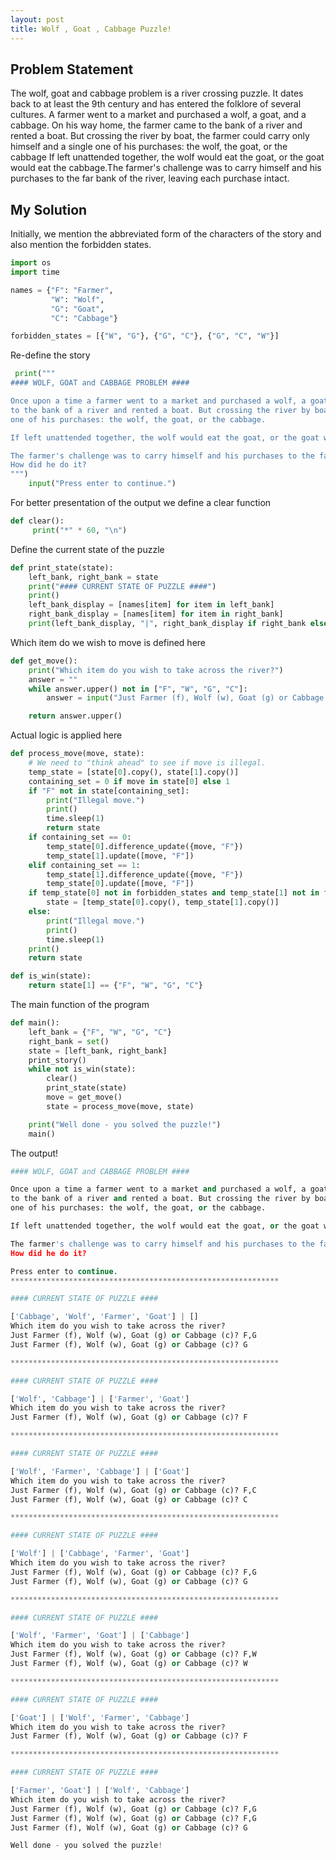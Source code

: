 ```yaml
---
layout: post
title: Wolf , Goat , Cabbage Puzzle!
---
```

## Problem Statement 
The wolf, goat and cabbage problem is a river crossing puzzle. It dates back to at least the 9th century and has entered the folklore of several cultures.
A farmer went to a market and purchased a wolf, a goat, and a cabbage. On his way home, the farmer came to the bank of a river and rented a boat. But crossing the river by boat, the farmer could carry only himself and a single one of his purchases: the wolf, the goat, or the cabbage If left unattended together, the wolf would eat the goat, or the goat would eat the cabbage.The farmer's challenge was to carry himself and his purchases to the far bank of the river, leaving each purchase intact.

## My Solution

Initially, we mention the abbreviated form of the characters of the story and also mention the forbidden states.

```python
import os 
import time 

names = {"F": "Farmer",
         "W": "Wolf",
         "G": "Goat",
         "C": "Cabbage"}

forbidden_states = [{"W", "G"}, {"G", "C"}, {"G", "C", "W"}]
```
 Re-define the story 

```python
 print("""
#### WOLF, GOAT and CABBAGE PROBLEM ####

Once upon a time a farmer went to a market and purchased a wolf, a goat, and a cabbage. On his way home, the farmer came
to the bank of a river and rented a boat. But crossing the river by boat, the farmer could carry only himself and a single
one of his purchases: the wolf, the goat, or the cabbage.

If left unattended together, the wolf would eat the goat, or the goat would eat the cabbage.

The farmer's challenge was to carry himself and his purchases to the far bank of the river, leaving each purchase intact.
How did he do it?
""")
    input("Press enter to continue.")
```
For better presentation of the output we define a clear function

```python
def clear():
     print("*" * 60, "\n")
```
 Define the current state of the puzzle

```python
def print_state(state):
    left_bank, right_bank = state
    print("#### CURRENT STATE OF PUZZLE ####")
    print()
    left_bank_display = [names[item] for item in left_bank]
    right_bank_display = [names[item] for item in right_bank]
    print(left_bank_display, "|", right_bank_display if right_bank else "[]")
```
 Which item do we wish to move is defined here

```python
def get_move():
    print("Which item do you wish to take across the river?")
    answer = ""
    while answer.upper() not in ["F", "W", "G", "C"]:
        answer = input("Just Farmer (f), Wolf (w), Goat (g) or Cabbage (c)? ")

    return answer.upper()
```
Actual logic is applied here

```python
def process_move(move, state):
    # We need to "think ahead" to see if move is illegal.
    temp_state = [state[0].copy(), state[1].copy()]
    containing_set = 0 if move in state[0] else 1
    if "F" not in state[containing_set]:
        print("Illegal move.")
        print()
        time.sleep(1)
        return state
    if containing_set == 0:
        temp_state[0].difference_update({move, "F"})
        temp_state[1].update([move, "F"])
    elif containing_set == 1:
        temp_state[1].difference_update({move, "F"})
        temp_state[0].update([move, "F"])
    if temp_state[0] not in forbidden_states and temp_state[1] not in forbidden_states:
        state = [temp_state[0].copy(), temp_state[1].copy()]
    else:
        print("Illegal move.")
        print()
        time.sleep(1)
    print()
    return state

```
```python
def is_win(state):
    return state[1] == {"F", "W", "G", "C"}
```
The main function of the program 

```python
def main():
    left_bank = {"F", "W", "G", "C"}
    right_bank = set()
    state = [left_bank, right_bank]
    print_story()
    while not is_win(state):
        clear()
        print_state(state)
        move = get_move()
        state = process_move(move, state)

    print("Well done - you solved the puzzle!")
    main()
```
The output!

```python
#### WOLF, GOAT and CABBAGE PROBLEM ####

Once upon a time a farmer went to a market and purchased a wolf, a goat, and a cabbage. On his way home, the farmer came
to the bank of a river and rented a boat. But crossing the river by boat, the farmer could carry only himself and a single
one of his purchases: the wolf, the goat, or the cabbage.

If left unattended together, the wolf would eat the goat, or the goat would eat the cabbage.

The farmer's challenge was to carry himself and his purchases to the far bank of the river, leaving each purchase intact.
How did he do it?

Press enter to continue.
************************************************************ 

#### CURRENT STATE OF PUZZLE ####

['Cabbage', 'Wolf', 'Farmer', 'Goat'] | []
Which item do you wish to take across the river?
Just Farmer (f), Wolf (w), Goat (g) or Cabbage (c)? F,G
Just Farmer (f), Wolf (w), Goat (g) or Cabbage (c)? G

************************************************************ 

#### CURRENT STATE OF PUZZLE ####

['Wolf', 'Cabbage'] | ['Farmer', 'Goat']
Which item do you wish to take across the river?
Just Farmer (f), Wolf (w), Goat (g) or Cabbage (c)? F

************************************************************ 

#### CURRENT STATE OF PUZZLE ####

['Wolf', 'Farmer', 'Cabbage'] | ['Goat']
Which item do you wish to take across the river?
Just Farmer (f), Wolf (w), Goat (g) or Cabbage (c)? F,C
Just Farmer (f), Wolf (w), Goat (g) or Cabbage (c)? C

************************************************************ 

#### CURRENT STATE OF PUZZLE ####

['Wolf'] | ['Cabbage', 'Farmer', 'Goat']
Which item do you wish to take across the river?
Just Farmer (f), Wolf (w), Goat (g) or Cabbage (c)? F,G
Just Farmer (f), Wolf (w), Goat (g) or Cabbage (c)? G

************************************************************ 

#### CURRENT STATE OF PUZZLE ####

['Wolf', 'Farmer', 'Goat'] | ['Cabbage']
Which item do you wish to take across the river?
Just Farmer (f), Wolf (w), Goat (g) or Cabbage (c)? F,W
Just Farmer (f), Wolf (w), Goat (g) or Cabbage (c)? W

************************************************************ 

#### CURRENT STATE OF PUZZLE ####

['Goat'] | ['Wolf', 'Farmer', 'Cabbage']
Which item do you wish to take across the river?
Just Farmer (f), Wolf (w), Goat (g) or Cabbage (c)? F

************************************************************ 

#### CURRENT STATE OF PUZZLE ####

['Farmer', 'Goat'] | ['Wolf', 'Cabbage']
Which item do you wish to take across the river?
Just Farmer (f), Wolf (w), Goat (g) or Cabbage (c)? F,G
Just Farmer (f), Wolf (w), Goat (g) or Cabbage (c)? F,G
Just Farmer (f), Wolf (w), Goat (g) or Cabbage (c)? G

Well done - you solved the puzzle!
```

